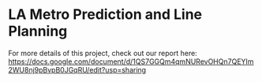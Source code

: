 # LA Metro Prediction and Line Planning

For more details of this project, check out our report here:
https://docs.google.com/document/d/1QS7GGQm4qmNURevOHQn7QEYIm2WU8nj9pBvpB0JGqRU/edit?usp=sharing